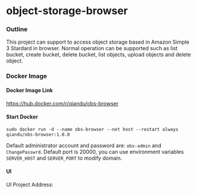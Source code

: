 # object-storage-browser

### Outline
This project can support to access object storage based in Amazon Simple 3 Stardard in browser. Normal operation can be supported such as list bucket, create bucket, delete bucket, list objects, upload objects and delete object.

### Docker Image
#### Docker Image Link 
https://hub.docker.com/r/qiandu/obs-browser

#### Start Docker

```
sudo docker run -d --name obs-browser --net host --restart always qiandu/obs-browser:1.0.0
```
Default administrator account and password are: `obs-admin` and `ChangePasswrd`. 
Default port is 20000, you can use environment variables `SERVER_HOST` and `SERVER_PORT` to modify domain.

#### UI
UI Project Address:

